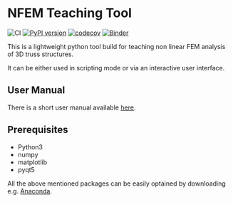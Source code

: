 # NFEM Teaching Tool

![CI](https://github.com/ChairOfStructuralAnalysisTUM/nfem/workflows/CI/badge.svg) [![PyPI version](https://badge.fury.io/py/nfem.svg)](https://badge.fury.io/py/nfem) [![codecov](https://codecov.io/gh/ChairOfStructuralAnalysisTUM/nfem/branch/master/graph/badge.svg)](https://codecov.io/gh/ChairOfStructuralAnalysisTUM/nfem) [![Binder](https://mybinder.org/badge_logo.svg)](https://mybinder.org/v2/gh/ChairOfStructuralAnalysisTUM/nfem/master?filepath=examples)


This is a lightweight python tool build for teaching non linear FEM analysis of 3D truss structures.

It can be either used in scripting mode or via an interactive user interface.

## User Manual

There is a short user manual available [here](https://nbviewer.jupyter.org/github/ChairOfStructuralAnalysisTUM/nfem/blob/master/user_manual/user_manual.ipynb).

## Prerequisites
* Python3 
* numpy
* matplotlib
* pyqt5

All the above mentioned packages can be easily optained by downloading e.g. [Anaconda](https://www.anaconda.com/distribution/).
